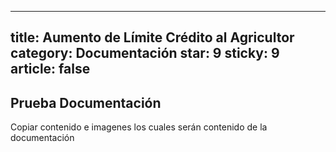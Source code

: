  ---
title: Aumento de Límite Crédito al Agricultor 
category: Documentación
star: 9
sticky: 9
article: false
---
## Prueba Documentación 

Copiar contenido e imagenes los cuales serán contenido de la documentación
